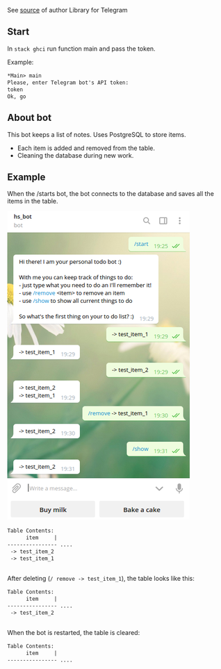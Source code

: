 See [source](https://github.com/fizruk/telegram-bot-simple) of author Library for Telegram

## Start

In `stack ghci` run function main and pass the token.

Example:
```
*Main> main
Please, enter Telegram bot's API token:
token
Ok, go
```
## About bot

This bot keeps a list of notes. Uses PostgreSQL to store items.
- Each item is added and removed from the table.
- Cleaning the database during new work.

## Example

When the /starts bot, the bot connects to the database and saves all the items in the table.

![example](https://raw.githubusercontent.com/sashatr/HaskellStart/master/Haskell-telegram-bot/images/example_1.png)
```
Table Contents:
      item     | 
---------------- ....
 -> test_item_2
 -> test_item_1
                 
```

After deleting (```/ remove -> test_item_1```), the table looks like this:
```
Table Contents:
      item     | 
---------------- ....
 -> test_item_2
                 
```
When the bot is restarted, the table is cleared:
```
Table Contents:
      item     | 
---------------- ....
  ```
  
